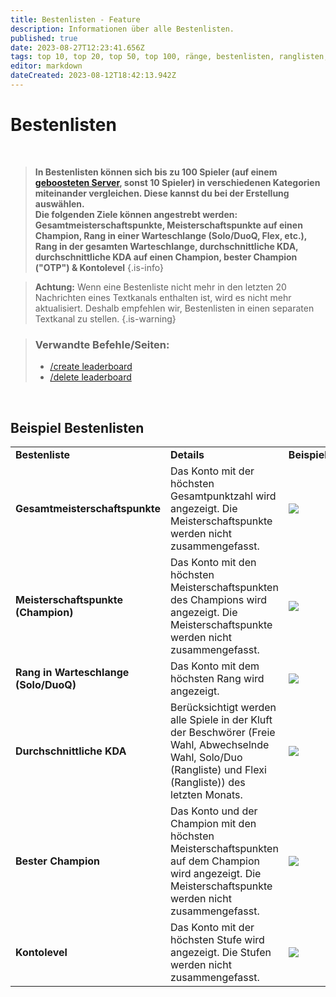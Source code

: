 ```yaml
---
title: Bestenlisten - Feature
description: Informationen über alle Bestenlisten.
published: true
date: 2023-08-27T12:23:41.656Z
tags: top 10, top 20, top 50, top 100, ränge, bestenlisten, ranglisten, listen, bester spieler, beste spieler
editor: markdown
dateCreated: 2023-08-12T18:42:13.942Z
---
```


# Bestenlisten

<br>

>**In Bestenlisten können sich bis zu 100 Spieler (auf einem [geboosteten Server](https://wiki.zoe-discord-bot.ch/en/Zoe-Points-And-Boosting), sonst 10 Spieler) in verschiedenen Kategorien miteinander vergleichen. Diese kannst du bei der Erstellung auswählen. <br>
Die folgenden Ziele können angestrebt werden: Gesamtmeisterschaftspunkte, Meisterschaftspunkte auf einen Champion, Rang in einer Warteschlange (Solo/DuoQ, Flex, etc.), Rang in der gesamten Warteschlange, durchschnittliche KDA, durchschnittliche KDA auf einen Champion, bester Champion ("OTP") & Kontolevel**
>{.is-info}

> **Achtung:** Wenn eine Bestenliste nicht mehr in den letzten 20 Nachrichten eines Textkanals enthalten ist, wird es nicht mehr aktualisiert. Deshalb empfehlen wir, Bestenlisten in einen separaten Textkanal zu stellen.
>{.is-warning}

>### Verwandte Befehle/Seiten:
>-   [/create leaderboard](/en/commands/create/leaderboard/)
>-   [/delete leaderboard](/en/commands/delete/leaderboard/)

<br>

## Beispiel Bestenlisten


|     |     |     |
| --- | --- | --- |
| **Bestenliste** | **Details** | **Beispiel** |
| **Gesamtmeisterschaftspunkte** | Das Konto mit der höchsten Gesamtpunktzahl wird angezeigt. Die Meisterschaftspunkte werden nicht zusammengefasst. | ![](/new_leaderboard_total_mastery_points.png) |
| **Meisterschaftspunkte (Champion)** | Das Konto mit den höchsten Meisterschaftspunkten des Champions wird angezeigt. Die Meisterschaftspunkte werden nicht zusammengefasst. | ![](/new_leaderboard_mastery_points_champion.png) |
| **Rang in Warteschlange (Solo/DuoQ)** | Das Konto mit dem höchsten Rang wird angezeigt. | ![](/new_leaderboard_rank.png) |
| **Durchschnittliche KDA** | Berücksichtigt werden alle Spiele in der Kluft der Beschwörer (Freie Wahl, Abwechselnde Wahl, Solo/Duo (Rangliste) und Flexi (Rangliste)) des letzten Monats. | ![](/new_leaderboard_kda.png) |
| **Bester Champion** | Das Konto und der Champion mit den höchsten Meisterschaftspunkten auf dem Champion wird angezeigt. Die Meisterschaftspunkte werden nicht zusammengefasst. | ![](/new_leaderboard_otp.png) |
| **Kontolevel** | Das Konto mit der höchsten Stufe wird angezeigt. Die Stufen werden nicht zusammengefasst. | ![](/new_leaderboard_account_level.png) |


